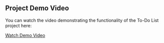 ## Project Demo Video

You can watch the video demonstrating the functionality of the To-Do List project here:

[Watch Demo Video](https://youtu.be/Yh_cUvQ0qB4)

